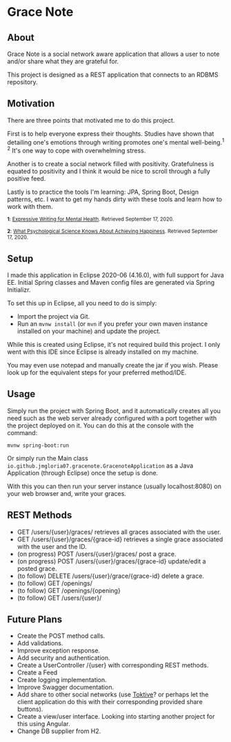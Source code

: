 # Grace Note

## About
Grace Note is a social network aware application that allows a user to note and/or share what they are grateful for.

This project is designed as a REST application that connects to an RDBMS repository.

## Motivation
There are three points that motivated me to do this project.

First is to help everyone express their thoughts. Studies have shown that detailing one's emotions through writing promotes one's mental well-being.<sup>1 2</sup> It's one way to cope with overwhelming stress.

Another is to create a social network filled with positivity. Gratefulness is equated to positivity and I think it would be nice to scroll through a fully positive feed.

Lastly is to practice the tools I'm learning: JPA, Spring Boot, Design patterns, etc. I want to get my hands dirty with these tools and learn how to work with them.

<sub><b>1</b>: [Expressive Writing for Mental Health](https://www.health.harvard.edu/newsletter_article/expressive-writing-for-mental-health). Retrieved September 17, 2020.</sub>

<sub><b>2</b>: [What Psychological Science Knows About Achieving Happiness](http://sonjalyubomirsky.com/files/2012/09/Nelson-Kurtz-Lyubomirsky-in-press.pdf). Retrieved September 17, 2020.</sub>


## Setup
I made this application in Eclipse 2020-06 (4.16.0), with full support for Java EE. Initial Spring classes and Maven config files are generated via Spring Initializr.

To set this up in Eclipse, all you need to do is simply:

- Import the project via Git.
- Run an `mvnw install` (or `mvn` if you prefer your own maven instance installed on your machine) and update the project.

While this is created using Eclipse, it's not required build this project. I only went with this IDE since Eclipse is already installed on my machine.

You may even use notepad and manually create the jar if you wish. Please look up for the equivalent steps for your preferred method/IDE.

## Usage 
Simply run the project with Spring Boot, and it automatically creates all you need such as the web server already configured with a port together with the project deployed on it. You can do this at the console with the command:

`mvnw spring-boot:run`

Or simply run the Main class `io.github.jmgloria07.gracenote.GracenoteApplication` as a Java Application (through Eclipse) once the setup is done.

With this you can then run your server instance (usually localhost:8080) on your web browser and, write your graces.

## REST Methods
- GET /users/{user}/graces/ retrieves all graces associated with the user.
- GET /users/{user}/graces/{grace-id} retrieves a single grace associated with the user and the ID.
- (on progress) POST /users/{user}/graces/ post a grace.
- (on progress) POST /users/{user}/graces/{grace-id} update/edit a posted grace.
- (to follow) DELETE /users/{user}/grace/{grace-id} delete a grace.
- (to follow) GET /openings/
- (to follow) GET /openings/{opening}
- (to follow) GET /users/{user}/

## Future Plans
- Create the POST method calls.
- Add validations.
- Improve exception response.
- Add security and authentication.
- Create a UserController /{user} with corresponding REST methods.
- Create a Feed
- Create logging implementation.
- Improve Swagger documentation.
- Add share to other social networks (use [Toktive](https://github.com/jmgloria07/toktive)? or perhaps let the client application do this with their corresponding provided share buttons).
- Create a view/user interface. Looking into starting another project for this using Angular.
- Change DB supplier from H2.